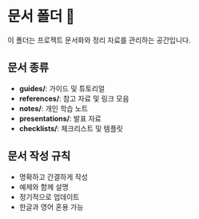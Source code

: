 # 문서 폴더 📄

이 폴더는 프로젝트 문서화와 정리 자료를 관리하는 공간입니다.

## 문서 종류
- **guides/**: 가이드 및 튜토리얼
- **references/**: 참고 자료 및 링크 모음
- **notes/**: 개인 학습 노트
- **presentations/**: 발표 자료
- **checklists/**: 체크리스트 및 템플릿

## 문서 작성 규칙
- 명확하고 간결하게 작성
- 예제와 함께 설명
- 정기적으로 업데이트
- 한글과 영어 혼용 가능